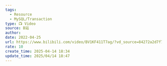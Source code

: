 ```yaml
---
tags:
  - Resource
  - MySQL/Transaction
type: 📺 Video
source: B站
author: 
date: 2022-04-25
url: https://www.bilibili.com/video/BV1KF411T7ag/?vd_source=84272a2d7f72158b38778819be5bc6ad
rate: 10
create_time: 2025-04-14 18:34
update_time: 2025/04/14 18:47
---
```

